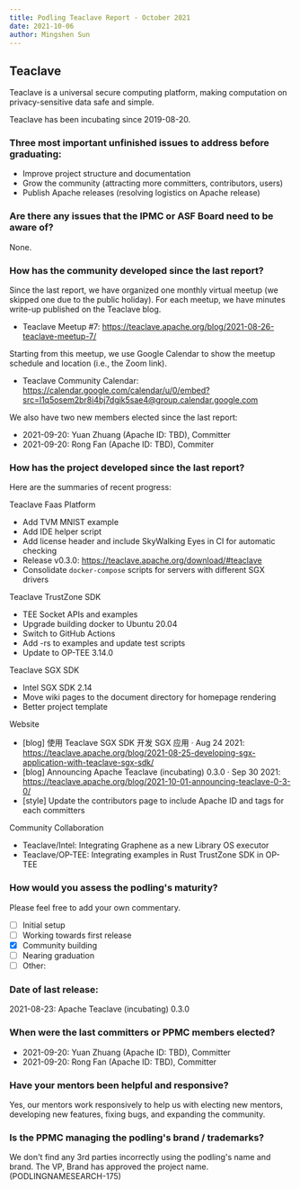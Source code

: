 ```yaml
---
title: Podling Teaclave Report - October 2021
date: 2021-10-06
author: Mingshen Sun
---
```


## Teaclave

Teaclave is a universal secure computing platform, making computation on privacy-sensitive data safe and simple.

Teaclave has been incubating since 2019-08-20.

### Three most important unfinished issues to address before graduating:

  - Improve project structure and documentation
  - Grow the community (attracting more committers, contributors, users)
  - Publish Apache releases (resolving logistics on Apache release)

### Are there any issues that the IPMC or ASF Board need to be aware of?

None.

### How has the community developed since the last report?

Since the last report, we have organized one monthly virtual meetup (we skipped one due to the public holiday). For each meetup, we have minutes write-up published on the Teaclave blog.
  - Teaclave Meetup #7: <https://teaclave.apache.org/blog/2021-08-26-teaclave-meetup-7/>

Starting from this meetup, we use Google Calendar to show the meetup schedule and location (i.e., the Zoom link).
  - Teaclave Community Calendar: <https://calendar.google.com/calendar/u/0/embed?src=l1q5osem2br8i4bj7dgik5sae4@group.calendar.google.com>

We also have two new members elected since the last report:
  - 2021-09-20: Yuan Zhuang (Apache ID: TBD), Committer
  - 2021-09-20: Rong Fan (Apache ID: TBD), Commiter

### How has the project developed since the last report?

Here are the summaries of recent progress:

Teaclave Faas Platform

  - Add TVM MNIST example
  - Add IDE helper script
  - Add license header and include SkyWalking Eyes in CI for automatic checking
  - Release v0.3.0: https://teaclave.apache.org/download/#teaclave
  - Consolidate `docker-compose` scripts for servers with different SGX drivers

Teaclave TrustZone SDK

  - TEE Socket APIs and examples
  - Upgrade building docker to Ubuntu 20.04
  - Switch to GitHub Actions
  - Add -rs to examples and update test scripts
  - Update to OP-TEE 3.14.0

Teaclave SGX SDK

  - Intel SGX SDK 2.14
  - Move wiki pages to the document directory for homepage rendering
  - Better project template

Website

  - [blog] 使用 Teaclave SGX SDK 开发 SGX 应用 · Aug 24 2021: <https://teaclave.apache.org/blog/2021-08-25-developing-sgx-application-with-teaclave-sgx-sdk/>
  - [blog] Announcing Apache Teaclave (incubating) 0.3.0 · Sep 30 2021: <https://teaclave.apache.org/blog/2021-10-01-announcing-teaclave-0-3-0/>
  - [style] Update the contributors page to include Apache ID and tags for each committers

Community Collaboration

  - Teaclave/Intel: Integrating Graphene as a new Library OS executor
  - Teaclave/OP-TEE: Integrating examples in Rust TrustZone SDK in OP-TEE

### How would you assess the podling's maturity?
Please feel free to add your own commentary.

  - [ ] Initial setup
  - [ ] Working towards first release
  - [x] Community building
  - [ ] Nearing graduation
  - [ ] Other:

### Date of last release:

  2021-08-23: Apache Teaclave (incubating) 0.3.0

### When were the last committers or PPMC members elected?

  - 2021-09-20: Yuan Zhuang (Apache ID: TBD), Committer
  - 2021-09-20: Rong Fan (Apache ID: TBD), Committer

### Have your mentors been helpful and responsive?

Yes, our mentors work responsively to help us with electing new mentors, developing new features, fixing bugs, and expanding the community.

### Is the PPMC managing the podling's brand / trademarks?

We don't find any 3rd parties incorrectly using the podling's name and brand.  The VP, Brand has approved the project name. (PODLINGNAMESEARCH-175)
